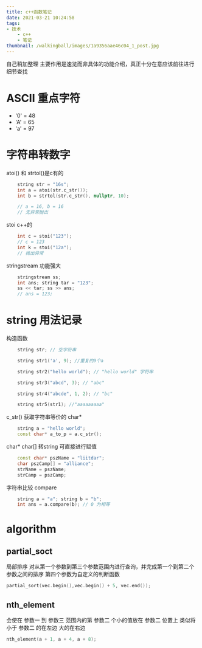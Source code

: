 ```yaml
---
title: c++函数笔记
date: 2021-03-21 10:24:58
tags:
- 技术
    - c++
    - 笔记
thumbnail: /walkingball/images/1a9356aae46c04_1_post.jpg
---
```

自己稍加整理
主要作用是速览而非具体的功能介绍，真正十分在意应该前往进行细节查找

# ASCII 重点字符
- '0' = 48
- 'A' = 65
- 'a' = 97

# 字符串转数字
atoi() 和 strtol()是c有的

```c++
    string str = "16s";
    int a = atoi(str.c_str());
    int b = strtol(str.c_str(), nullptr, 10);

    // a = 16, b = 16
    // 无异常抛出
```

stoi c++的

```c++
    int c = stoi("123");    
    // c = 123
    int k = stoi("12a");
    // 抛出异常
```

stringstream 功能强大

```c++
    stringstream ss;
    int ans; string tar = "123";
    ss << tar; ss >> ans;
    // ans = 123;
```

# string 用法记录
构造函数
```c++
    string str; // 空字符串

    string str1('a', 9); //重复的9个a

    string str2("hello world"); // "hello world" 字符串

    string str3("abcd", 3); // "abc"

    string str4("abcde", 1, 2); // "bc"

    string str5(str1); //"aaaaaaaaa"
```

c_str() 获取字符串等价的 char*

```c++
    string a = "hello world";
    const char* a_to_p = a.c_str();
```

char* char[] 转string 可直接进行赋值
```c++
    const char* pszName = "liitdar";
    char pszCamp[] = "alliance";
    strName = pszName;
    strCamp = pszCamp;
```

字符串比较 compare
```c++
    string a = "a"; string b = "b";
    int ans = a.compare(b); // 0 为相等
```
# algorithm

## partial_soct
局部排序
对从第一个参数到第三个参数范围内进行查询，并完成第一个到第二个参数之间的排序
第四个参数为自定义的判断函数

```c++
partial_sort(vec.begin(),vec.begin() + 5, vec.end());
```

## nth_element
会使在 参数一 到 参数三 范围内的第 参数二 个小的值放在 参数二 位置上
类似将小于 参数二 的在左边 大的在右边

```c++
nth_element(a + 1, a + 4, a + 8);
```